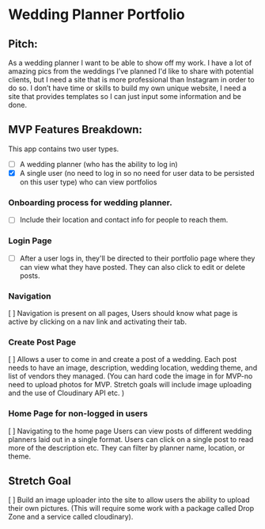 # Wedding Planner Portfolio

## Pitch: 
As a wedding planner I want to be able to show off my work. I have a lot of amazing pics from the weddings I’ve planned I'd like to share with potential clients, but I need a site that is more professional than Instagram in order to do so. I don’t have time or skills to build my own unique website, I need a site that provides templates so I can just input some information and be done. 

## MVP Features Breakdown:

This app contains two user types. 
- [ ] A wedding planner (who has the ability to log in)
- [x] A single user (no need to log in so no need for user data to be persisted on this user type) who can view portfolios

### Onboarding process for wedding planner. 
- [ ] Include their location and contact info for people to reach them. 

### Login Page
- [ ] After a user logs in, they'll be directed to their portfolio page where they can view what they have posted. They can also click to edit or delete posts. 

### Navigation
[ ] Navigation is present on all pages, Users should know what page is active by clicking on a nav link and activating their tab.

### Create Post Page
[ ] Allows a user to come in and create a post of a wedding. Each post needs to have an image, description, wedding location, wedding theme, and list of vendors they managed.  (You can hard code the image in for MVP-no need to upload photos for MVP. Stretch goals will include image uploading and the use of Cloudinary API etc. )

### Home Page for non-logged in users
[ ] Navigating to the home page Users can view posts of different wedding planners laid out in a single format. Users can click on a single post to read more of the description etc. They can filter by planner name, location, or theme. 

## Stretch Goal
[ ] Build an image uploader into the site to allow users the ability to upload their own pictures. (This will require some work with a package called Drop Zone and a service called cloudinary).
